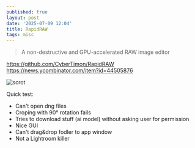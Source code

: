 ```yaml
---
published: true
layout: post
date: '2025-07-09 12:04'
title: RapidRAW
tags: misc 
---
```

> A non-destructive and GPU-accelerated RAW image editor 

<https://github.com/CyberTimon/RapidRAW>  
<https://news.ycombinator.com/item?id=44505876>

![scrot](https://raw.githubusercontent.com/CyberTimon/RapidRAW/main/.github/assets/editor.png)

Quick test:
 - Can't open dng files
 - Croping with 90° rotation fails
 - Tries to download stuff (ai model) without asking user for permission
 - Nice GUI
 - Can't drag&drop fodler to app window
 - Not a Lightroom killer
